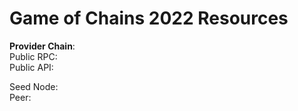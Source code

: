 # Game of Chains 2022 Resources
  
**Provider Chain**:  
Public RPC:  
Public API:  
  
Seed Node:  
Peer:  
  
